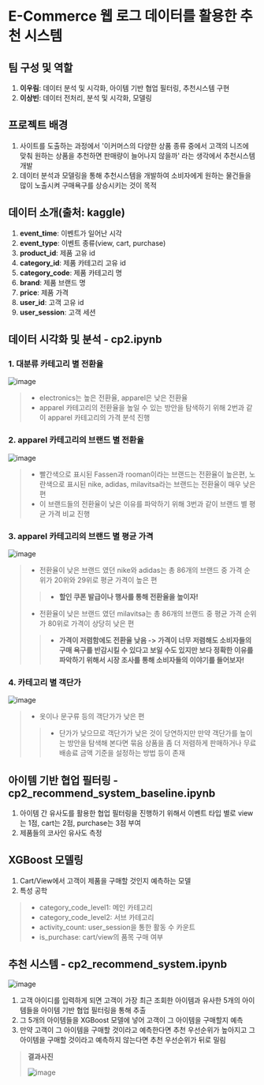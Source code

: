 # E-Commerce 웹 로그 데이터를 활용한 추천 시스템

## 팀 구성 및 역할
1. **이우림**: 데이터 분석 및 시각화, 아이템 기반 협업 필터링, 추천시스템 구현
2. **이상빈**: 데이터 전처리, 분석 및 시각화, 모델링

## 프로젝트 배경
1. 사이트를 도출하는 과정에서 '이커머스의 다양한 상품 종류 중에서 고객의 니즈에 맞춰 원하는 상품을 추천하면 판매량이 늘어나지 않을까' 라는 생각에서 추천시스템 개발
2. 데이터 분석과 모델링을 통해 추천시스템을 개발하여 소비자에게 원하는 물건들을 많이 노출시켜 구매욕구를 상승시키는 것이 목적

## 데이터 소개(출처: kaggle)
1. **event_time**: 이벤트가 일어난 시각
2. **event_type**: 이벤트 종류(view, cart, purchase)
3. **product_id**: 제품 고유 id
4. **category_id**: 제품 카테고리 고유 id
5. **category_code**: 제품 카테고리 명
6. **brand**: 제품 브랜드 명
7. **price**: 제품 가격
8. **user_id**: 고객 고유 id
9. **user_session**: 고객 세션

## 데이터 시각화 및 분석 - cp2.ipynb
### 1. 대분류 카테고리 별 전환율
![image](https://user-images.githubusercontent.com/64140376/185625223-fd476586-7446-4a51-a943-077b6dee6c3d.png)
> - electronics는 높은 전환율, apparel은 낮은 전환율
> - apparel 카테고리의 전환율을 높일 수 있는 방안을 탐색하기 위해 2번과 같이 apparel 카테고리의 가격 분석 진행

### 2. apparel 카테고리의 브랜드 별 전환율
![image](https://user-images.githubusercontent.com/64140376/185626026-01406639-7355-4cd5-8b57-21c8cec9d96b.png)
> - 빨간색으로 표시된 Fassen과 rooman이라는 브랜드는 전환율이 높은편, 노란색으로 표시된 nike, adidas, milavitsa라는 브랜드는 전환율이 매우 낮은 편
> - 이 브랜드들의 전환율이 낮은 이유를 파악하기 위해 3번과 같이 브랜드 별 평균 가격 비교 진행

### 3. apparel 카테고리의 브랜드 별 평균 가격
![image](https://user-images.githubusercontent.com/64140376/185626439-39845dae-795a-4fae-af20-cc2eb5b55b71.png)
> - 전환율이 낮은 브랜드 였던 nike와 adidas는 총 86개의 브랜드 중 가격 순위가 20위와 29위로 평균 가격이 높은 편
>> - **할인 쿠폰 발급이나 행사를 통해 전환율을 높이자!**
> - 전환율이 낮은 브랜드 였던 milavitsa는 총 86개의 브랜드 중 평균 가격 순위가 80위로 가격이 상당히 낮은 편
>> - **가격이 저렴함에도 전환율 낮음 -> 가격이 너무 저렴해도 소비자들의 구매 욕구를 반감시킬 수 있다고 보일 수도 있지만 보다 정확한 이유를 파악하기 위해서 시장 조사를 통해 소비자들의 이야기를 들어보자!**

### 4. 카테고리 별 객단가
![image](https://user-images.githubusercontent.com/64140376/185627494-a3291eb0-17b5-4936-bf72-892caac4bd1f.png)
> - 옷이나 문구류 등의 객단가가 낮은 편
>> - 단가가 낮으므로 객단가가 낮은 것이 당연하지만 만약 객단가를 높이는 방안을 탐색해 본다면 묶음 상품을 좀 더 저렴하게 판매하거나 무료배송료 금액 기준을 설정하는 방법 등이 존재

## 아이템 기반 협업 필터링 - cp2_recommend_system_baseline.ipynb
1. 아이템 간 유사도를 활용한 협업 필터링을 진행하기 위해서 이벤트 타입 별로 view는 1점, cart는 2점, purchase는 3점 부여
2. 제품들의 코사인 유사도 측정

## XGBoost 모델링
1. Cart/View에서 고객이 제품을 구매할 것인지 예측하는 모델
2. 특성 공학
> - category_code_level1: 메인 카테고리
> - category_code_level2: 서브 카테고리
> - activity_count: user_session을 통한 활동 수 카운트
> - is_purchase: cart/view의 품목 구매 여부

## 추천 시스템 - cp2_recommend_system.ipynb
![image](https://user-images.githubusercontent.com/64140376/185628037-686fc760-5dc8-4990-82e7-24e69b22d5f0.png)
1. 고객 아이디를 입력하게 되면 고객이 가장 최근 조회한 아이템과 유사한 5개의 아이템들을 아이템 기반 협업 필터링을 통해 추출
2. 그 5개의 아이템들을 XGBoost 모델에 넣어 고객이 그 아이템을 구매할지 예측
3. 만약 고객이 그 아이템을 구매할 것이라고 예측한다면 추천 우선순위가 높아지고 그 아이템을 구매할 것이라고 예측하지 않는다면 추천 우선순위가 뒤로 밀림

> **결과사진**
> 
>![image](https://user-images.githubusercontent.com/64140376/185628390-a346c73a-fbf6-4a35-abf6-417b186d23b8.png)




